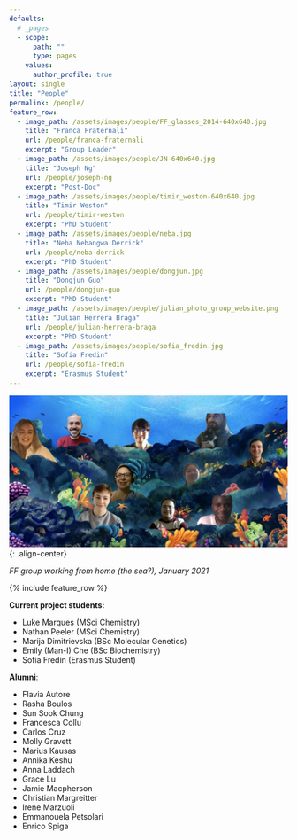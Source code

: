 ```yaml
---
defaults:
  # _pages
  - scope:
      path: ""
      type: pages
    values:
      author_profile: true
layout: single
title: "People"
permalink: /people/
feature_row:
  - image_path: /assets/images/people/FF_glasses_2014-640x640.jpg
    title: "Franca Fraternali"
    url: /people/franca-fraternali
    excerpt: "Group Leader"
  - image_path: /assets/images/people/JN-640x640.jpg
    title: "Joseph Ng"
    url: /people/joseph-ng
    excerpt: "Post-Doc"
  - image_path: /assets/images/people/timir_weston-640x640.jpg
    title: "Timir Weston"
    url: /people/timir-weston
    excerpt: "PhD Student"
  - image_path: /assets/images/people/neba.jpg
    title: "Neba Nebangwa Derrick"
    url: /people/neba-derrick
    excerpt: "PhD Student"
  - image_path: /assets/images/people/dongjun.jpg
    title: "Dongjun Guo"
    url: /people/dongjun-guo
    excerpt: "PhD Student"
  - image_path: /assets/images/people/julian_photo_group_website.png
    title: "Julian Herrera Braga"
    url: /people/julian-herrera-braga
    excerpt: "PhD Student"
  - image_path: /assets/images/people/sofia_fredin.jpg
    title: "Sofia Fredin"
    url: /people/sofia-fredin
    excerpt: "Erasmus Student"
---
```


![image-center](/assets/images/FFgroup_picture_Jan2021.png ){: .align-center}

*FF group working from home (the sea?), January 2021*

{% include feature_row %}

**Current project students:**

* Luke Marques (MSci Chemistry)
* Nathan Peeler (MSci Chemistry)
* Marija Dimitrievska (BSc Molecular Genetics)
* Emily (Man-I) Che (BSc Biochemistry)
* Sofia Fredin (Erasmus Student)

**Alumni**:

* Flavia Autore
* Rasha Boulos
* Sun Sook Chung
* Francesca Collu
* Carlos Cruz
* Molly Gravett
* Marius Kausas
* Annika Keshu
* Anna Laddach
* Grace Lu
* Jamie Macpherson
* Christian Margreitter
* Irene Marzuoli
* Emmanouela Petsolari
* Enrico Spiga
